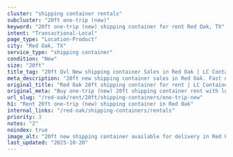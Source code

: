 ```yaml
---
cluster: "shipping container rentals"
subcluster: "20ft one-trip (new)"
keyword: "20ft one-trip (new) shipping container for rent Red Oak, TX"
intent: "Transactional-Local"
page_type: "Location-Product"
city: "Red Oak, TX"
service_type: "shipping container"
condition: "New"
size: "20ft"
title_tag: "20ft Qvl New shipping container Sales in Red Oak | LC Container"
meta_description: "20ft new shipping container sales in Red Oak. Fast delivery, competitive pricing. Serving shipping containers area. Quote ID: Y66. Call (214) 524-4168 for your free quote today."
original_title: "Red Oak 20ft shipping container for rent | LC Container"
original_meta: "Buy one-trip (new) 20ft shipping container rent with local delivery in Red Oak, TX. LC Container — local Since 2003. Request a fast quote today."
url_slug: "/red-oak/rent/20ft/shipping-containers/one-trip-new"
h1: "Rent 20ft one-trip (new) shipping container in Red Oak"
internal_links: "/red-oak/shipping-containers/rentals"
priority: 3
notes: "2"
noindex: true
image_alt: "20ft new shipping container available for delivery in Red Oak"
last_updated: "2025-10-20"
---
```


<!-- TODO: Add unique city/inventory copy, images, and internal links here. -->
